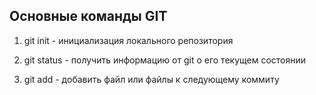 ## Основные команды  GIT

1. git init - инициализация локального репозитория

2. git status - получить информацию от git о его текущем состоянии

3. git add - добавить файл или файлы к следующему коммиту

